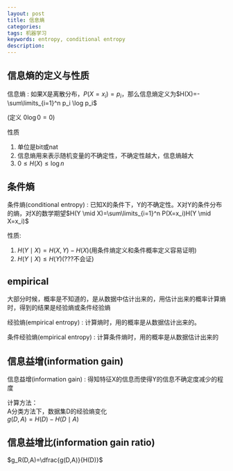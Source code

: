 ```yaml
---
layout: post
title: 信息熵
categories: 
tags: 机器学习
keywords: entropy, conditional entropy
description:
---
```

## 信息熵的定义与性质

信息熵
: 如果X是离散分布，$P(X=x_i)=p_i$，那么信息熵定义为$H(X)=-\sum\limits_{i=1}^n p_i \log p_i$

(定义 $0\log0=0$)

性质  
1. 单位是bit或nat
1. 信息熵用来表示随机变量的不确定性，不确定性越大，信息熵越大
2. $0 \leq H(X) \leq \log n$

## 条件熵

条件熵(conditional entropy)
: 已知X的条件下，Y的不确定性。X对Y的条件分布的熵，对X的数学期望$H(Y \mid X)=\sum\limits_{i=1}^n P(X=x_i)H(Y \mid X=x_i)$

性质:  
1. $H(Y \mid X)=H(X,Y)-H(X)$(用条件熵定义和条件概率定义容易证明)
2. $H(Y \mid X) \leq H(Y)$(???不会证)

## empirical

大部分时候，概率是不知道的，是从数据中估计出来的，用估计出来的概率计算熵时，得到的结果是经验熵或条件经验熵  

经验熵(empirical entropy)
: 计算熵时，用的概率是从数据估计出来的。

条件经验熵(empirical entropy)
: 计算条件熵时，用的概率是从数据估计出来的

## 信息益增(information gain)

信息益增(information gain)
: 得知特征X的信息而使得Y的信息不确定度减少的程度

计算方法：  
A分类方法下，数据集D的经验熵变化  
$g(D,A)=H(D)-H(D \mid A)$  

## 信息益增比(information gain ratio)

$g_R(D,A)=\dfrac{g(D,A)}{H(D)}$
